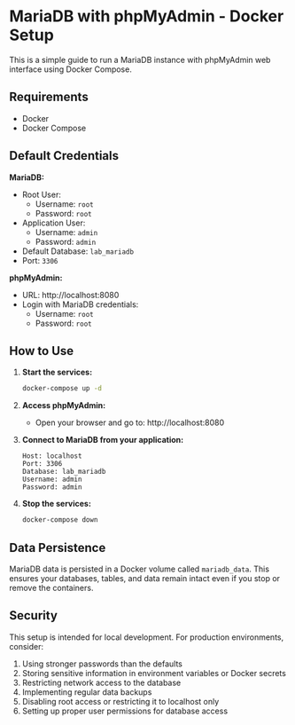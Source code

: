 # MariaDB with phpMyAdmin - Docker Setup

This is a simple guide to run a MariaDB instance with phpMyAdmin web interface using Docker Compose.

## Requirements

- Docker
- Docker Compose

## Default Credentials

**MariaDB:**
- Root User:
  - Username: `root`
  - Password: `root`
- Application User:
  - Username: `admin`
  - Password: `admin`
- Default Database: `lab_mariadb`
- Port: `3306`

**phpMyAdmin:**
- URL: http://localhost:8080
- Login with MariaDB credentials:
  - Username: `root`
  - Password: `root`

## How to Use

1. **Start the services:**

   ```bash
   docker-compose up -d
   ```

2. **Access phpMyAdmin:**
   
   - Open your browser and go to: http://localhost:8080

3. **Connect to MariaDB from your application:**

   ```
   Host: localhost
   Port: 3306
   Database: lab_mariadb
   Username: admin
   Password: admin
   ```

4. **Stop the services:**

   ```bash
   docker-compose down
   ```

## Data Persistence

MariaDB data is persisted in a Docker volume called `mariadb_data`. This ensures your databases, tables, and data remain intact even if you stop or remove the containers.

## Security

This setup is intended for local development. For production environments, consider:

1. Using stronger passwords than the defaults
2. Storing sensitive information in environment variables or Docker secrets
3. Restricting network access to the database
4. Implementing regular data backups
5. Disabling root access or restricting it to localhost only
6. Setting up proper user permissions for database access
